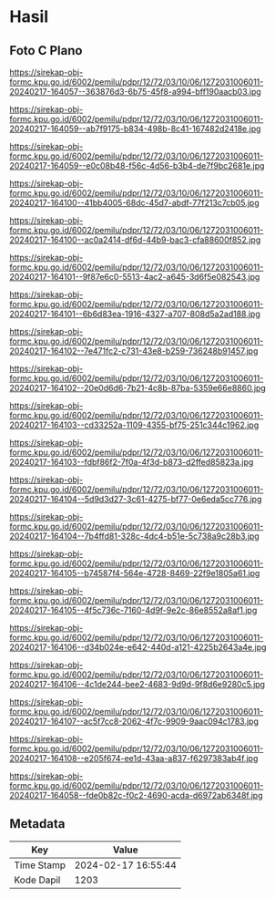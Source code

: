 # Hasil

## Foto C Plano

https://sirekap-obj-formc.kpu.go.id/6002/pemilu/pdpr/12/72/03/10/06/1272031006011-20240217-164057--363876d3-6b75-45f8-a994-bff190aacb03.jpg

https://sirekap-obj-formc.kpu.go.id/6002/pemilu/pdpr/12/72/03/10/06/1272031006011-20240217-164059--ab7f9175-b834-498b-8c41-167482d2418e.jpg

https://sirekap-obj-formc.kpu.go.id/6002/pemilu/pdpr/12/72/03/10/06/1272031006011-20240217-164059--e0c08b48-f56c-4d56-b3b4-de7f9bc2681e.jpg

https://sirekap-obj-formc.kpu.go.id/6002/pemilu/pdpr/12/72/03/10/06/1272031006011-20240217-164100--41bb4005-68dc-45d7-abdf-77f213c7cb05.jpg

https://sirekap-obj-formc.kpu.go.id/6002/pemilu/pdpr/12/72/03/10/06/1272031006011-20240217-164100--ac0a2414-df6d-44b9-bac3-cfa88600f852.jpg

https://sirekap-obj-formc.kpu.go.id/6002/pemilu/pdpr/12/72/03/10/06/1272031006011-20240217-164101--9f87e6c0-5513-4ac2-a645-3d6f5e082543.jpg

https://sirekap-obj-formc.kpu.go.id/6002/pemilu/pdpr/12/72/03/10/06/1272031006011-20240217-164101--6b6d83ea-1916-4327-a707-808d5a2ad188.jpg

https://sirekap-obj-formc.kpu.go.id/6002/pemilu/pdpr/12/72/03/10/06/1272031006011-20240217-164102--7e471fc2-c731-43e8-b259-736248b91457.jpg

https://sirekap-obj-formc.kpu.go.id/6002/pemilu/pdpr/12/72/03/10/06/1272031006011-20240217-164102--20e0d6d6-7b21-4c8b-87ba-5359e66e8860.jpg

https://sirekap-obj-formc.kpu.go.id/6002/pemilu/pdpr/12/72/03/10/06/1272031006011-20240217-164103--cd33252a-1109-4355-bf75-251c344c1962.jpg

https://sirekap-obj-formc.kpu.go.id/6002/pemilu/pdpr/12/72/03/10/06/1272031006011-20240217-164103--fdbf86f2-7f0a-4f3d-b873-d2ffed85823a.jpg

https://sirekap-obj-formc.kpu.go.id/6002/pemilu/pdpr/12/72/03/10/06/1272031006011-20240217-164104--5d9d3d27-3c61-4275-bf77-0e6eda5cc776.jpg

https://sirekap-obj-formc.kpu.go.id/6002/pemilu/pdpr/12/72/03/10/06/1272031006011-20240217-164104--7b4ffd81-328c-4dc4-b51e-5c738a9c28b3.jpg

https://sirekap-obj-formc.kpu.go.id/6002/pemilu/pdpr/12/72/03/10/06/1272031006011-20240217-164105--b74587f4-564e-4728-8469-22f9e1805a61.jpg

https://sirekap-obj-formc.kpu.go.id/6002/pemilu/pdpr/12/72/03/10/06/1272031006011-20240217-164105--4f5c736c-7160-4d9f-9e2c-86e8552a8af1.jpg

https://sirekap-obj-formc.kpu.go.id/6002/pemilu/pdpr/12/72/03/10/06/1272031006011-20240217-164106--d34b024e-e642-440d-a121-4225b2643a4e.jpg

https://sirekap-obj-formc.kpu.go.id/6002/pemilu/pdpr/12/72/03/10/06/1272031006011-20240217-164106--4c1de244-bee2-4683-9d9d-9f8d6e9280c5.jpg

https://sirekap-obj-formc.kpu.go.id/6002/pemilu/pdpr/12/72/03/10/06/1272031006011-20240217-164107--ac5f7cc8-2062-4f7c-9909-9aac094c1783.jpg

https://sirekap-obj-formc.kpu.go.id/6002/pemilu/pdpr/12/72/03/10/06/1272031006011-20240217-164108--e205f674-ee1d-43aa-a837-f6297383ab4f.jpg

https://sirekap-obj-formc.kpu.go.id/6002/pemilu/pdpr/12/72/03/10/06/1272031006011-20240217-164058--fde0b82c-f0c2-4690-acda-d6972ab6348f.jpg


## Metadata

| Key        | Value               |
| ---------- | ------------------- |
| Time Stamp | 2024-02-17 16:55:44 |
| Kode Dapil | 1203                |



